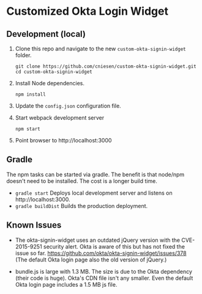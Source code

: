 Customized Okta Login Widget
============================

Development (local)
-------------------
1. Clone this repo and navigate to the new `custom-okta-signin-widget` folder.

    ```
    git clone https://github.com/cniesen/custom-okta-signin-widget.git
    cd custom-okta-signin-widget
    ```

2. Install Node dependencies.

    ```
    npm install
    ```

3. Update the `config.json` configuration file.

4. Start webpack development server

    ```
    npm start
    ```

4. Point browser to http://localhost:3000


Gradle
------
The npm tasks can be started via gradle.  The benefit is that node/npm doesn't need to be installed.  The cost is a longer build time.

- `gradle start` Deploys local development server and listens on http://localhost:3000.
- `gradle buildDist` Builds the production deployment.

Known Issues
------------

* The okta-signin-widget uses an outdated jQuery version with the CVE-2015-9251 security alert.  Okta is aware of this 
  but has not fixed the issue so far. https://github.com/okta/okta-signin-widget/issues/378 (The default Okta login page
  also the old version of jQuery.)

* bundle.js is large with 1.3 MB.  The size is due to the Okta dependency (their code is huge).  Okta's CDN file isn't any
  smaller.  Even the default Okta login page includes a 1.5 MB js file.